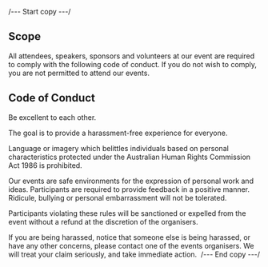 /--- Start copy ---/

## Scope

All attendees, speakers, sponsors and volunteers at our event are required to comply with the following code of conduct. If you do not wish to comply, you are not permitted to attend our events.

## Code of Conduct

Be excellent to each other.

The goal is to provide a harassment-free experience for everyone.

Language or imagery which belittles individuals based on personal characteristics protected under the Australian Human Rights Commission Act 1986 is prohibited. 

Our events are safe environments for the expression of personal work and ideas. Participants are required to provide feedback in a positive manner. Ridicule, bullying or personal embarrassment will not be tolerated. 

Participants violating these rules will be sanctioned or expelled from the event without a refund at the discretion of the organisers.  

If you are being harassed, notice that someone else is being harassed, or have any other concerns, please contact one of the events organisers. We will treat your claim seriously, and take immediate action.
‍
/--- End copy ---/
